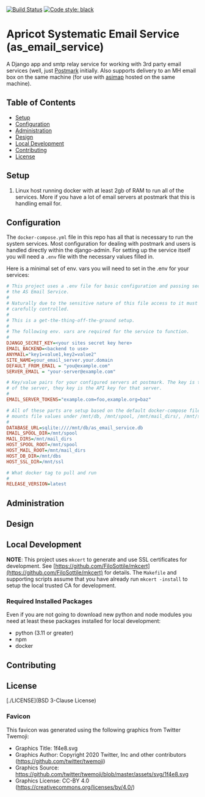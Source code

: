 [![Build
Status](https://drone.apricot.com/api/badges/scanner/as_email_service/status.svg?ref=refs/heads/main)](https://drone.apricot.com/scanner/as_email_service)
[![Code style: black](https://img.shields.io/badge/code%20style-black-000000.svg)](https://github.com/psf/black)

# Apricot Systematic Email Service (as_email_service)

A Django app and smtp relay service for working with 3rd party email services (well, just [Postmark](https://postmarkapp.com/) initially. Also supports delivery to an MH email box on the same machine (for use with [asimap](https://github.com/scanner/asimap/) hosted on the same machine).

## Table of Contents

- [Setup](#setup)
- [Configuration](#configuration)
- [Administration](#administration)
- [Design](#design)
- [Local Development](#local-development)
- [Contributing](#contributing)
- [License](#license)

## Setup

1. Linux host running docker with at least 2gb of RAM to run all of the services. More if you have a lot of email servers at postmark that this is handling email for.

## Configuration

The `docker-compose.yml` file in this repo has all that is necessary to run the system services. Most configuration for dealing with postmark and users is handled directly within the django-admin. For setting up the service itself you will need a `.env` file with the necessary values filled in.

Here is a minimal set of env. vars you will need to set in the .env for your services:

```ini
# This project uses a .env file for basic configuration and passing secrets to
# the AS Email Service.
#
# Naturally due to the sensitive nature of this file access to it must be
# carefully controlled.
#
# This is a get-the-thing-off-the-ground setup.
#
# The following env. vars are required for the service to function.
#
DJANGO_SECRET_KEY=<your sites secret key here>
EMAIL_BACKEND=<backend to use>
ANYMAIL="key1=value1,key2=value2"
SITE_NAME=your_email_server.your.domain
DEFAULT_FROM_EMAIL = "you@example.com"
SERVER_EMAIL = "your-server@example.com"

# Key/value pairs for your configured servers at postmark. The key is the name
# of the server, they key is the API key for that server.
#
EMAIL_SERVER_TOKENS="example.com=foo,example.org=baz"

# All of these parts are setup based on the default docker-compose file that
# mounts file values under /mnt/db, /mnt/spool, /mnt/mail_dirs/, /mnt/ssl
#
DATABASE_URL=sqlite:////mnt/db/as_email_service.db
EMAIL_SPOOL_DIR=/mnt/spool
MAIL_DIRS=/mnt/mail_dirs
HOST_SPOOL_ROOT=/mnt/spool
HOST_MAIL_ROOT=/mnt/mail_dirs
HOST_DB_DIR=/mnt/dbs
HOST_SSL_DIR=/mnt/ssl

# What docker tag to pull and run
#
RELEASE_VERSION=latest
```

## Administration

## Design

## Local Development

**NOTE**: This project uses `mkcert` to generate and use SSL certificates for
development. See [https://github.com/FiloSottile/mkcert](https://github.com/FiloSottile/mkcert) for details. The `Makefile` and supporting scripts assume that you have already run `mkcert -install` to setup the local trusted CA for development.

### Required Installed Packages

Even if you are not going to download new python and node modules you need at
least these packages installed for local development:

- python (3.11 or greater)
- npm
- docker

## Contributing

## License

[./LICENSE](BSD 3-Clause License)

### Favicon

This favicon was generated using the following graphics from Twitter Twemoji:

- Graphics Title: 1f4e8.svg
- Graphics Author: Copyright 2020 Twitter, Inc and other contributors (https://github.com/twitter/twemoji)
- Graphics Source: https://github.com/twitter/twemoji/blob/master/assets/svg/1f4e8.svg
- Graphics License: CC-BY 4.0 (https://creativecommons.org/licenses/by/4.0/)
